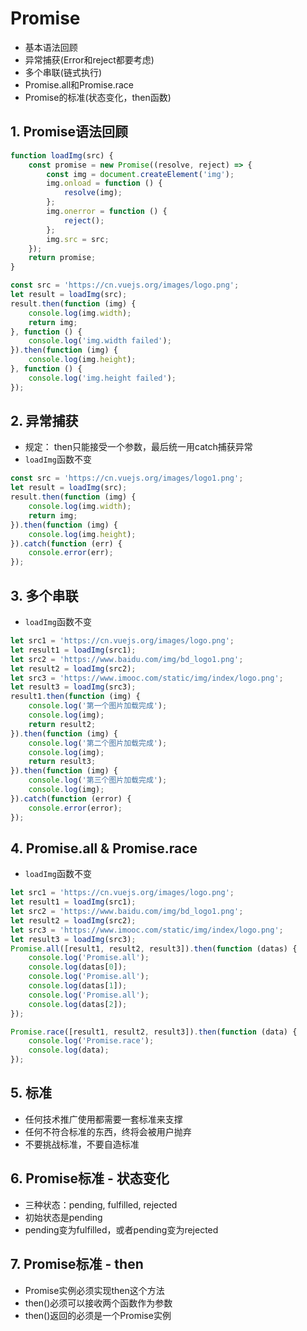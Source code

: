 # Promise
+ 基本语法回顾
+ 异常捕获(Error和reject都要考虑)
+ 多个串联(链式执行)
+ Promise.all和Promise.race
+ Promise的标准(状态变化，then函数)

## 1. Promise语法回顾
```javascript
function loadImg(src) {
    const promise = new Promise((resolve, reject) => {
        const img = document.createElement('img');
        img.onload = function () {
            resolve(img);
        };
        img.onerror = function () {
            reject();
        };
        img.src = src;
    });
    return promise;
}

const src = 'https://cn.vuejs.org/images/logo.png';
let result = loadImg(src);
result.then(function (img) {
    console.log(img.width);
    return img;
}, function () {
    console.log('img.width failed');
}).then(function (img) {
    console.log(img.height);
}, function () {
    console.log('img.height failed');
});
```

## 2. 异常捕获
+ 规定： then只能接受一个参数，最后统一用catch捕获异常
+ `loadImg`函数不变
```javascript
const src = 'https://cn.vuejs.org/images/logo1.png';
let result = loadImg(src);
result.then(function (img) {
    console.log(img.width);
    return img;
}).then(function (img) {
    console.log(img.height);
}).catch(function (err) {
    console.error(err);
});
```

## 3. 多个串联
+ `loadImg`函数不变
```javascript
let src1 = 'https://cn.vuejs.org/images/logo.png';
let result1 = loadImg(src1);
let src2 = 'https://www.baidu.com/img/bd_logo1.png';
let result2 = loadImg(src2);
let src3 = 'https://www.imooc.com/static/img/index/logo.png';
let result3 = loadImg(src3);
result1.then(function (img) {
    console.log('第一个图片加载完成');
    console.log(img);
    return result2;
}).then(function (img) {
    console.log('第二个图片加载完成');
    console.log(img);
    return result3;
}).then(function (img) {
    console.log('第三个图片加载完成');
    console.log(img);
}).catch(function (error) {
    console.error(error);
});
```

## 4. Promise.all & Promise.race
+ `loadImg`函数不变
```javascript
let src1 = 'https://cn.vuejs.org/images/logo.png';
let result1 = loadImg(src1);
let src2 = 'https://www.baidu.com/img/bd_logo1.png';
let result2 = loadImg(src2);
let src3 = 'https://www.imooc.com/static/img/index/logo.png';
let result3 = loadImg(src3);
Promise.all([result1, result2, result3]).then(function (datas) {
    console.log('Promise.all');
    console.log(datas[0]);
    console.log('Promise.all');
    console.log(datas[1]);
    console.log('Promise.all');
    console.log(datas[2]);
});

Promise.race([result1, result2, result3]).then(function (data) {
    console.log('Promise.race');
    console.log(data);
});
```

## 5. 标准
+ 任何技术推广使用都需要一套标准来支撑
+ 任何不符合标准的东西，终将会被用户抛弃
+ 不要挑战标准，不要自造标准

## 6. Promise标准 - 状态变化
+ 三种状态：pending, fulfilled, rejected
+ 初始状态是pending
+ pending变为fulfilled，或者pending变为rejected

## 7. Promise标准 - then
+ Promise实例必须实现then这个方法
+ then()必须可以接收两个函数作为参数
+ then()返回的必须是一个Promise实例